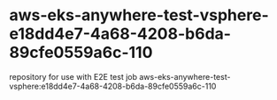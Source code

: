 # aws-eks-anywhere-test-vsphere-e18dd4e7-4a68-4208-b6da-89cfe0559a6c-110
repository for use with E2E test job aws-eks-anywhere-test-vsphere:e18dd4e7-4a68-4208-b6da-89cfe0559a6c-110
